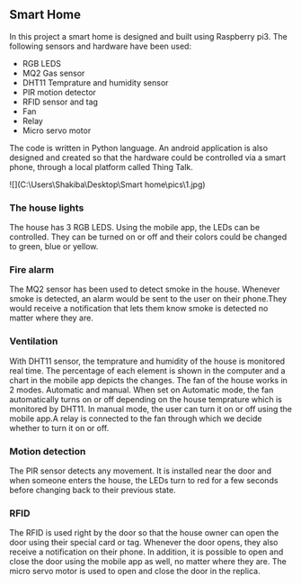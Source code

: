 ## Smart Home
In this project a smart home is designed and built using Raspberry pi3. The following sensors and hardware have been used: 
- RGB LEDS
- MQ2 Gas sensor
- DHT11 Temprature and humidity sensor
- PIR motion detector
- RFID sensor and tag
- Fan
- Relay
- Micro servo motor

The code is written in Python language. An android application is also designed and created so that the hardware could be controlled via a smart phone, through a local platform called Thing Talk.

![](C:\Users\Shakiba\Desktop\Smart home\pics\1.jpg)

### The house lights
The house has 3 RGB LEDS. Using the mobile app, the LEDs can be controlled. They can be turned on or off and their colors could be changed to green, blue or yellow. 

### Fire alarm
The MQ2 sensor has been used to detect smoke in the house. Whenever smoke is detected, an alarm would be sent to the user on their phone.They would receive a notification that lets them know smoke is detected no matter where they are. 

### Ventilation
With DHT11 sensor, the temprature and humidity of the house is monitored real time. The percentage of each element is shown in the computer and a chart in the mobile app depicts the changes. 
The fan of the house works in 2 modes. Automatic and manual. When set on Automatic mode, the fan automatically turns on or off depending on the house temprature which is monitored by DHT11. In manual mode, the user can turn it on or off using the mobile app.A relay is connected to the fan through which we decide whether to turn it on or off.

### Motion detection
The PIR sensor detects any movement. It is installed near the door and when someone enters the house, the LEDs turn to red for a few seconds before changing back to their previous state.

### RFID
The RFID is used right by the door so that the house owner can open the door using their special card or tag. Whenever the door opens, they also receive a notification on their phone. In addition, it is possible to open and close the door using the mobile app as well, no matter where they are. The micro servo motor is used to open and close the door in the replica.
